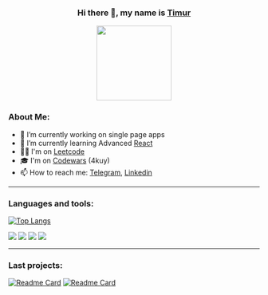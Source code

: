 <div align="center">

### Hi there 👋, my name is [Timur](https://github.com/timursk)
<img src="https://i.giphy.com/media/KRfBgRKoKuXno1Sb4D/giphy.webp" width="150" height="150"/>
</div>


### About Me:
- 🔭 I’m currently working on single page apps 
- 🌱 I’m currently learning Advanced [React](https://reactjs.org/) 
- 👨‍💻 I'm on [Leetcode](https://leetcode.com/timursk/) 
- 🎓 I'm on [Codewars](https://www.codewars.com/users/timursk-rss) (4kuy)
- 📫 How to reach me: [Telegram](https://t.me/timurskk), [Linkedin](https://www.linkedin.com/in/timur-salikhov-2236a621a/) 

____

### Languages and tools:
[![Top Langs](https://github-readme-stats.vercel.app/api/top-langs/?username=timursk&layout=compact)](https://github.com/anuraghazra/github-readme-stats) 

<img src="https://img.shields.io/badge/React-20232A?style=for-the-badge&logo=react&logoColor=61DAFB"/> <img src="https://img.shields.io/badge/Redux-593D88?style=for-the-badge&logo=redux&logoColor=white"/> <img src="https://img.shields.io/badge/TypeScript-007ACC?style=for-the-badge&logo=typescript&logoColor=white"/> <img src="https://img.shields.io/badge/Material--UI-0081CB?style=for-the-badge&logo=material-ui&logoColor=white"/> 

____

### Last projects:
[![Readme Card](https://github-readme-stats.vercel.app/api/pin/?username=timursk&repo=project-management-app&theme=discord_old_blurple)](https://github.com/anuraghazra/github-readme-stats) [![Readme Card](https://github-readme-stats.vercel.app/api/pin/?username=timursk&repo=rslang&theme=discord_old_blurple)](https://github.com/anuraghazra/github-readme-stats)
